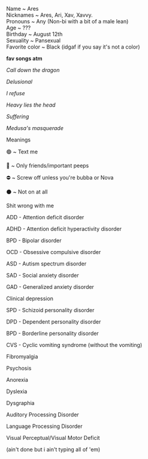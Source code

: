 Name ~ Ares                          
Nicknames ~ Ares, Ari, Xav, Xavvy.       
Pronouns ~ Any (Non-bi with a bit of a male lean)                      
Age ~ ???                            
Birthday ~ August 12th               
Sexuality ~ Pansexual                
Favorite color ~ Black (idgaf if you say it's not a color)

**fav songs atm**

*Call down the dragon*

*Delusional*

*I refuse*

*Heavy lies the head*

*Suffering*

*Medusa's masquerade*




Meanings

🟢 ~ Text me

🌙 ~ Only friends/important peeps

⛔️ ~ Screw off unless you're bubba or Nova

⚫️ ~ Not on at all




Shit wrong with me

ADD - Attention deficit disorder

ADHD - Attention deficit hyperactivity disorder

BPD - Bipolar disorder

OCD - Obsessive compulsive disorder

ASD - Autism spectrum disorder

SAD - Social anxiety disorder

GAD - Generalized anxiety disorder

Clinical depression

SPD - Schizoid personality disorder

DPD - Dependent personality disorder

BPD - Borderline personality disorder

CVS - Cyclic vomiting syndrome (without the vomiting)

Fibromyalgia

Psychosis

Anorexia

Dyslexia

Dysgraphia

Auditory Processing Disorder

Language Processing Disorder

Visual Perceptual/Visual Motor Deficit

(ain't done but i ain't typing all of 'em)
